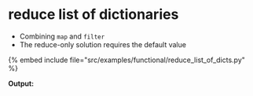 # reduce list of dictionaries

* Combining `map` and `filter`
* The reduce-only solution requires the default value

{% embed include file="src/examples/functional/reduce_list_of_dicts.py" %}

**Output:**



